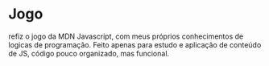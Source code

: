 # Jogo
refiz o jogo da MDN Javascript, com meus próprios conhecimentos de logicas de programação. Feito apenas para estudo e aplicação de conteúdo de JS, código pouco organizado, mas funcional.
